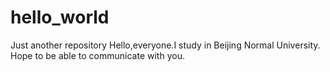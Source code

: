 # hello_world
Just another repository
Hello,everyone.I study in Beijing Normal University.
Hope to be able to communicate with you.
